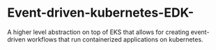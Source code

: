 # Event-driven-kubernetes-EDK-
A higher level abstraction on top of EKS that allows for creating event-driven workflows that run containerized applications on kubernetes. 
